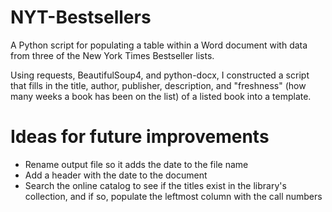 # NYT-Bestsellers
A Python script for populating a table within a Word document with data from three of the New York Times Bestseller lists.

Using requests, BeautifulSoup4, and python-docx, I constructed a script that fills in the title, author, publisher, description, and "freshness" (how many weeks a book has been on the list) of a listed book into a template. 

# Ideas for future improvements
- Rename output file so it adds the date to the file name
- Add a header with the date to the document
- Search the online catalog to see if the titles exist in the library's collection, and if so, populate the leftmost column with the call numbers
